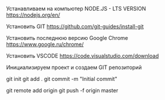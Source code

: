 Устанавливаем на компьютер NODE.JS - LTS VERSION
https://nodejs.org/en/

Установить GIT
https://github.com/git-guides/install-git

Установить последнюю версию Google Chrome
https://www.google.ru/chrome/

Установить VSCODE
https://code.visualstudio.com/download

Инициализируем проект и создаем GIT репозиторий

git init
git add .
git commit -m "Initial commit"
<!-- project url для GIT, в нашем случае # node_express_angular_fs -->
git remote add origin <project url>
git push -f origin master

<!-- Создаем .gitignore, чтобы не отправлять в репощиторий не нужные файлы. -->